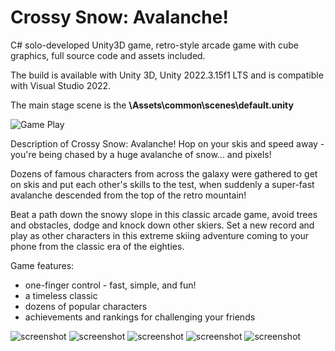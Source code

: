 # Crossy Snow: Avalanche!
C# solo-developed Unity3D game, retro-style arcade game with cube graphics, full source code and assets included.

The build is available with Unity 3D, Unity 2022.3.15f1 LTS and is compatible with Visual Studio 2022. 

The main stage scene is the **\Assets\common\scenes\default.unity**

![Game Play](https://github.com/d00m4ace/avalanche/blob/main/webimg/avalanche01.gif)

Description of Crossy Snow: Avalanche!
Hop on your skis and speed away - you're being chased by a huge avalanche of snow... and pixels!

Dozens of famous characters from across the galaxy were gathered to get on skis and put each other's skills to the test, when suddenly a super-fast avalanche descended from the top of the retro mountain!

Beat a path down the snowy slope in this classic arcade game, avoid trees and obstacles, dodge and knock down other skiers. Set a new record and play as other characters in this extreme skiing adventure coming to your phone from the classic era of the eighties.

Game features:

- one-finger control - fast, simple, and fun!
- a timeless classic
- dozens of popular characters
- achievements and rankings for challenging your friends

![screenshot](https://d00m4ace.com/imgs/avalanche/avalanche_scr01.png)
![screenshot](https://d00m4ace.com/imgs/avalanche/avalanche_scr02.png)
![screenshot](https://d00m4ace.com/imgs/avalanche/avalanche_scr03.png)
![screenshot](https://d00m4ace.com/imgs/avalanche/avalanche_scr04.png)
![screenshot](https://d00m4ace.com/imgs/avalanche/avalanche_scr05.png)
